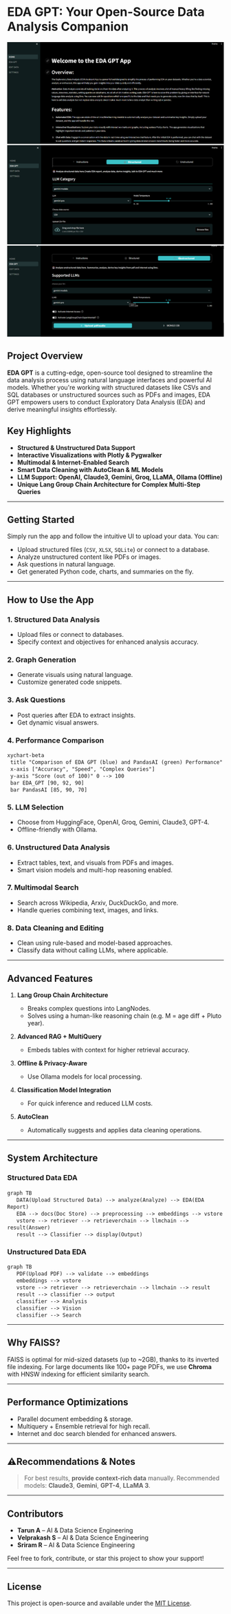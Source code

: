 # EDA GPT: Your Open-Source Data Analysis Companion

![EDA GPT HOME PAGE](pages/src/Database/assets/sample1.png)  
![EDA GPT STRUCTURED PAGE](pages/src/Database/assets/sample2.png)  
![EDA GPT UNSTRUCTURED PAGE](pages/src/Database/assets/sample3.png)

##  Project Overview

**EDA GPT** is a cutting-edge, open-source tool designed to streamline the data analysis process using natural language interfaces and powerful AI models. Whether you're working with structured datasets like CSVs and SQL databases or unstructured sources such as PDFs and images, EDA GPT empowers users to conduct Exploratory Data Analysis (EDA) and derive meaningful insights effortlessly.

##  Key Highlights

-  **Structured & Unstructured Data Support**  
-  **Interactive Visualizations with Plotly & Pygwalker**  
-  **Multimodal & Internet-Enabled Search**  
-  **Smart Data Cleaning with AutoClean & ML Models**  
-  **LLM Support: OpenAI, Claude3, Gemini, Groq, LLaMA, Ollama (Offline)**  
-  **Unique Lang Group Chain Architecture for Complex Multi-Step Queries**

---

## Getting Started

Simply run the app and follow the intuitive UI to upload your data. You can:

- Upload structured files (`CSV`, `XLSX`, `SQLite`) or connect to a database.
- Analyze unstructured content like PDFs or images.
- Ask questions in natural language.
- Get generated Python code, charts, and summaries on the fly.

---

## How to Use the App

### 1. Structured Data Analysis
- Upload files or connect to databases.
- Specify context and objectives for enhanced analysis accuracy.

### 2. Graph Generation
- Generate visuals using natural language.
- Customize generated code snippets.

### 3. Ask Questions
- Post queries after EDA to extract insights.
- Get dynamic visual answers.

### 4. Performance Comparison

```mermaid
xychart-beta
 title "Comparison of EDA GPT (blue) and PandasAI (green) Performance"
 x-axis ["Accuracy", "Speed", "Complex Queries"]
 y-axis "Score (out of 100)" 0 --> 100
 bar EDA_GPT [90, 92, 90]
 bar PandasAI [85, 90, 70]
````

### 5. LLM Selection

* Choose from HuggingFace, OpenAI, Groq, Gemini, Claude3, GPT-4.
* Offline-friendly with Ollama.

### 6. Unstructured Data Analysis

* Extract tables, text, and visuals from PDFs and images.
* Smart vision models and multi-hop reasoning enabled.

### 7. Multimodal Search

* Search across Wikipedia, Arxiv, DuckDuckGo, and more.
* Handle queries combining text, images, and links.

### 8. Data Cleaning and Editing

* Clean using rule-based and model-based approaches.
* Classify data without calling LLMs, where applicable.

---

## Advanced Features

1. **Lang Group Chain Architecture**

   * Breaks complex questions into LangNodes.
   * Solves using a human-like reasoning chain (e.g. M = age diff + Pluto year).

2. **Advanced RAG + MultiQuery**

   * Embeds tables with context for higher retrieval accuracy.

3. **Offline & Privacy-Aware**

   * Use Ollama models for local processing.

4. **Classification Model Integration**

   * For quick inference and reduced LLM costs.

5. **AutoClean**

   * Automatically suggests and applies data cleaning operations.

---

## System Architecture

### Structured Data EDA

```mermaid
graph TB
   DATA(Upload Structured Data) --> analyze(Analyze) --> EDA(EDA Report)
   EDA --> docs(Doc Store) --> preprocessing --> embeddings --> vstore
   vstore --> retriever --> retrieverchain --> llmchain --> result(Answer)
   result --> Classifier --> display(Output)
```

### Unstructured Data EDA

```mermaid
graph TB
   PDF(Upload PDF) --> validate --> embeddings
   embeddings --> vstore
   vstore --> retriever --> retrieverchain --> llmchain --> result
   result --> classifier --> output
   classifier --> Analysis
   classifier --> Vision
   classifier --> Search
```

---

## Why FAISS?

FAISS is optimal for mid-sized datasets (up to \~2GB), thanks to its inverted file indexing. For large documents like 100+ page PDFs, we use **Chroma** with HNSW indexing for efficient similarity search.

---

## Performance Optimizations

* Parallel document embedding & storage.
* Multiquery + Ensemble retrieval for high recall.
* Internet and doc search blended for enhanced answers.

---

## ⚠Recommendations & Notes

> For best results, **provide context-rich data** manually.
> Recommended models: **Claude3**, **Gemini**, **GPT-4**, **LLaMA 3**.

---

## Contributors

* **Tarun A** – AI & Data Science Engineering
* **Velprakash S** – AI & Data Science Engineering
* **Sriram R** – AI & Data Science Engineering

Feel free to fork, contribute, or star this project to show your support!

---

## License

This project is open-source and available under the [MIT License](LICENSE).
